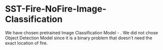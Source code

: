 # SST-Fire-NoFire-Image-Classification

We have chosen pretrained Image Classification Model - . We did not chose Object Detection Model since it is a binary problem that doesn't need the exact location of fire.
